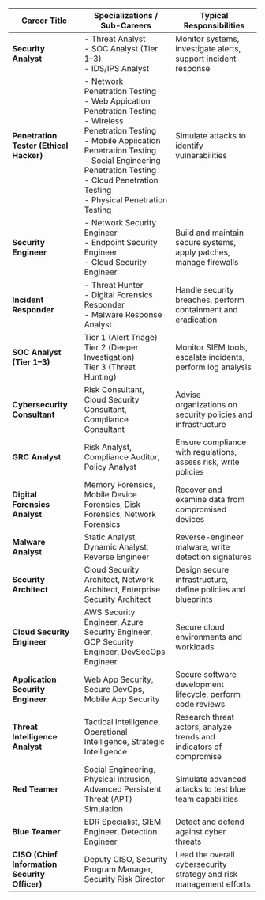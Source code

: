 
| **Career Title**                              | **Specializations / Sub-Careers**                                                                                                                                                                                                                                | **Typical Responsibilities**                                        |
| --------------------------------------------- | ---------------------------------------------------------------------------------------------------------------------------------------------------------------------------------------------------------------------------------------------------------------- | ------------------------------------------------------------------- |
| **Security Analyst**                          | - Threat Analyst<br>- SOC Analyst (Tier 1–3)<br>- IDS/IPS Analyst                                                                                                                                                                                                | Monitor systems, investigate alerts, support incident response      |
| **Penetration Tester (Ethical Hacker)**       | - Network Penetration Testing<br>- Web Appication Penetration Testing<br>- Wireless Penetration Testing<br>- Mobile Appiication Penetration Testing<br>- Social Engineering Penetration Testing<br>- Cloud Penetration Testing<br>- Physical Penetration Testing | Simulate attacks to identify vulnerabilities                        |
| **Security Engineer**                         | - Network Security Engineer<br>- Endpoint Security Engineer<br>- Cloud Security Engineer                                                                                                                                                                         | Build and maintain secure systems, apply patches, manage firewalls  |
| **Incident Responder**                        | - Threat Hunter<br>- Digital Forensics Responder<br>- Malware Response Analyst                                                                                                                                                                                   | Handle security breaches, perform containment and eradication       |
| **SOC Analyst (Tier 1–3)**                    | Tier 1 (Alert Triage)<br>Tier 2 (Deeper Investigation)<br>Tier 3 (Threat Hunting)                                                                                                                                                                                | Monitor SIEM tools, escalate incidents, perform log analysis        |
| **Cybersecurity Consultant**                  | Risk Consultant, Cloud Security Consultant, Compliance Consultant                                                                                                                                                                                                | Advise organizations on security policies and infrastructure        |
| **GRC Analyst**                               | Risk Analyst, Compliance Auditor, Policy Analyst                                                                                                                                                                                                                 | Ensure compliance with regulations, assess risk, write policies     |
| **Digital Forensics Analyst**                 | Memory Forensics, Mobile Device Forensics, Disk Forensics, Network Forensics                                                                                                                                                                                     | Recover and examine data from compromised devices                   |
| **Malware Analyst**                           | Static Analyst, Dynamic Analyst, Reverse Engineer                                                                                                                                                                                                                | Reverse-engineer malware, write detection signatures                |
| **Security Architect**                        | Cloud Security Architect, Network Architect, Enterprise Security Architect                                                                                                                                                                                       | Design secure infrastructure, define policies and blueprints        |
| **Cloud Security Engineer**                   | AWS Security Engineer, Azure Security Engineer, GCP Security Engineer, DevSecOps Engineer                                                                                                                                                                        | Secure cloud environments and workloads                             |
| **Application Security Engineer**             | Web App Security, Secure DevOps, Mobile App Security                                                                                                                                                                                                             | Secure software development lifecycle, perform code reviews         |
| **Threat Intelligence Analyst**               | Tactical Intelligence, Operational Intelligence, Strategic Intelligence                                                                                                                                                                                          | Research threat actors, analyze trends and indicators of compromise |
| **Red Teamer**                                | Social Engineering, Physical Intrusion, Advanced Persistent Threat (APT) Simulation                                                                                                                                                                              | Simulate advanced attacks to test blue team capabilities            |
| **Blue Teamer**                               | EDR Specialist, SIEM Engineer, Detection Engineer                                                                                                                                                                                                                | Detect and defend against cyber threats                             |
| **CISO (Chief Information Security Officer)** | Deputy CISO, Security Program Manager, Security Risk Director                                                                                                                                                                                                    | Lead the overall cybersecurity strategy and risk management efforts |


